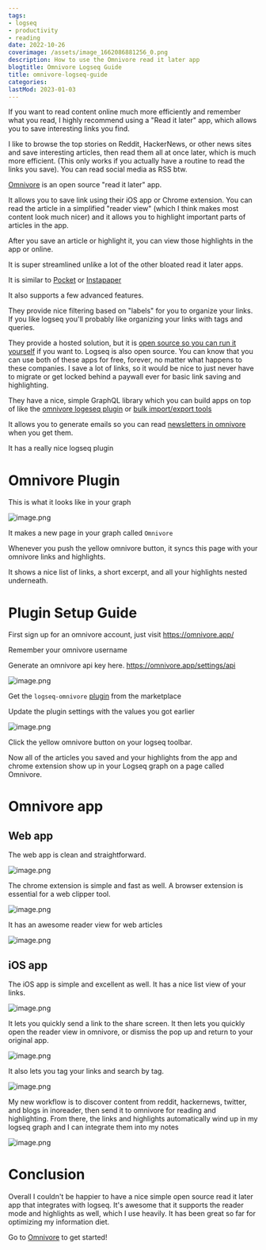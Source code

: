 ```yaml
---
tags:
- logseq
- productivity
- reading
date: 2022-10-26
coverimage: /assets/image_1662086881256_0.png
description: How to use the Omnivore read it later app
blogtitle: Omnivore Logseq Guide
title: omnivore-logseq-guide
categories:
lastMod: 2023-01-03
---
```

If you want to read content online much more efficiently and remember what you read, I highly recommend using a "Read it later" app, which allows you to save interesting links you find.

I like to browse the top stories on Reddit, HackerNews, or other news sites and save interesting articles, then read them all at once later, which is much more efficient. (This only works if you actually have a routine to read the links you save). You can read social media as RSS btw.

[Omnivore](https://omnivore.app/) is an open source "read it later" app.

It allows you to save link using their iOS app or Chrome extension. You can read the article in a simplified "reader view" (which I think makes most content look much nicer) and it allows you to highlight important parts of articles in the app.

After you save an article or highlight it, you can view those highlights in the app or online.

It is super streamlined unlike a lot of the other bloated read it later apps.

It is similar to [Pocket](https://getpocket.com/en/) or [Instapaper](https://www.instapaper.com/)

It also supports a few advanced features.

They provide nice filtering based on "labels" for you to organize your links. If you like logseq you'll probably like organizing your links with tags and queries.

They provide a hosted solution, but it is [open source so you can run it yourself](https://github.com/omnivore-app/omnivore) if you want to. Logseq is also open source. You can know that you can use both of these apps for free, forever, no matter what happens to these companies. I save a lot of links, so it would be nice to just never have to migrate or get locked behind a paywall ever for basic link saving and highlighting.

They have a nice, simple GraphQL library which you can build apps on top of like the [omnivore logeseq plugin](https://github.com/omnivore-app/logseq-omnivore) or [bulk import/export tools](https://github.com/davidohlin/instapaper-to-omnivore-import)

It allows you to generate emails so you can read [newsletters in omnivore](https://omnivore.app/help/newsletters) when you get them.

It has a really nice logseq plugin

# Omnivore Plugin

This is what it looks like in your graph

![image.png](/assets/image_1662086799530_0.png)

It makes a new page in your graph called `Omnivore`

Whenever you push the yellow omnivore button, it syncs this page with your omnivore links and highlights.

It shows a nice list of links, a short excerpt, and all your highlights nested underneath.

#  Plugin Setup Guide

First sign up for an omnivore account, just visit https://omnivore.app/

Remember your omnivore username

Generate an omnivore api key here. https://omnivore.app/settings/api

![image.png](/assets/image_1662086816611_0.png)

Get the `logseq-omnivore` [plugin](https://github.com/omnivore-app/logseq-omnivore) from the marketplace

Update the plugin settings with the values you got earlier

![image.png](/assets/image_1662086831539_0.png)

Click the yellow omnivore button on your logseq toolbar.

Now all of the articles you saved and your highlights from the app and chrome extension show up in your Logseq graph on a page called Omnivore.

# Omnivore app

## Web app

The web app is clean and straightforward.

![image.png](/assets/image_1662086844009_0.png)

The chrome extension is simple and fast as well. A browser extension is essential for a web clipper tool.

![image.png](/assets/image_1662086853736_0.png)

It has an awesome reader view for web articles

![image.png](/assets/image_1662086866434_0.png)

## iOS app

The iOS app is simple and excellent as well. It has a nice list view of your links.

![image.png](/assets/image_1662086881256_0.png)

It lets you quickly send a link to the share screen. It then lets you quickly open the reader view in omnivore, or dismiss the pop up and return to your original app.

![image.png](/assets/image_1662086894879_0.png)

It also lets you tag your links and search by tag.

![image.png](/assets/image_1662086908493_0.png)

My new workflow is to discover content from reddit, hackernews, twitter, and blogs in inoreader, then send it to omnivore for reading and highlighting. From there, the links and highlights automatically wind up in my logseq graph and I can integrate them into my notes

![image.png](/assets/image_1662086941972_0.png)

# Conclusion

Overall I couldn't be happier to have a nice simple open source read it later app that integrates with logseq. It's awesome that it supports the reader mode and highlights as well, which I use heavily. It has been great so far for optimizing my information diet.

Go to [Omnivore](https://omnivore.app/) to get started!
